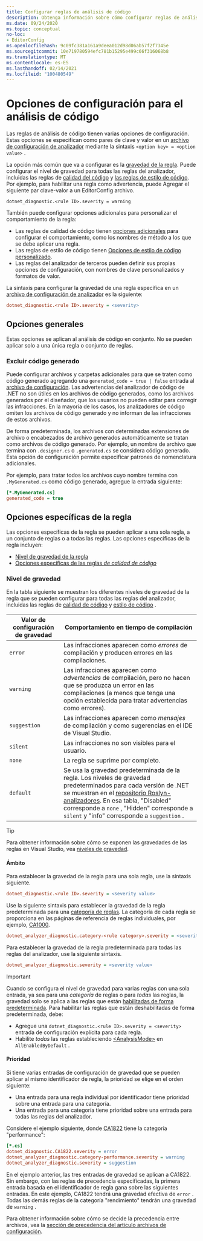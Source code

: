 ```yaml
---
title: Configurar reglas de análisis de código
description: Obtenga información sobre cómo configurar reglas de análisis de código en un archivo de configuración de analizador.
ms.date: 09/24/2020
ms.topic: conceptual
no-loc:
- EditorConfig
ms.openlocfilehash: 9c09fc381a161a9deea012d98d06ab57f2f7345e
ms.sourcegitcommit: 10e719780594efc781b15295e499c66f316068b8
ms.translationtype: MT
ms.contentlocale: es-ES
ms.lasthandoff: 02/14/2021
ms.locfileid: "100480549"
---
```

# <a name="configuration-options-for-code-analysis"></a>Opciones de configuración para el análisis de código

Las reglas de análisis de código tienen varias opciones de configuración. Estas opciones se especifican como pares de clave y valor en un [archivo de configuración de analizador](configuration-files.md) mediante la sintaxis `<option key> = <option value>` .

La opción más común que va a configurar es la [gravedad de la regla](#severity-level). Puede configurar el nivel de gravedad para todas las reglas del analizador, incluidas las reglas de [calidad del código](quality-rules/index.md) y [las reglas de estilo de código](style-rules/index.md). Por ejemplo, para habilitar una regla como advertencia, puede Agregar el siguiente par clave-valor a un EditorConfig archivo.

`dotnet_diagnostic.<rule ID>.severity = warning`

También puede configurar opciones adicionales para personalizar el comportamiento de la regla:

- Las reglas de calidad de código tienen [opciones adicionales](code-quality-rule-options.md) para configurar el comportamiento, como los nombres de método a los que se debe aplicar una regla.
- Las reglas de estilo de código tienen [Opciones de estilo de código personalizado](code-style-rule-options.md).
- Las reglas del analizador de terceros pueden definir sus propias opciones de configuración, con nombres de clave personalizados y formatos de valor.

La sintaxis para configurar la gravedad de una regla específica en un [archivo de configuración de analizador](configuration-files.md) es la siguiente:

```ini
dotnet_diagnostic.<rule ID>.severity = <severity>
```

## <a name="general-options"></a>Opciones generales

Estas opciones se aplican al análisis de código en conjunto. No se pueden aplicar solo a una única regla o conjunto de reglas.

### <a name="exclude-generated-code"></a>Excluir código generado

Puede configurar archivos y carpetas adicionales para que se traten como código generado agregando una `generated_code = true | false` entrada al [archivo de configuración](configuration-files.md). Las advertencias del analizador de código de .NET no son útiles en los archivos de código generados, como los archivos generados por el diseñador, que los usuarios no pueden editar para corregir las infracciones. En la mayoría de los casos, los analizadores de código omiten los archivos de código generado y no informan de las infracciones de estos archivos.

De forma predeterminada, los archivos con determinadas extensiones de archivo o encabezados de archivo generados automáticamente se tratan como archivos de código generado. Por ejemplo, un nombre de archivo que termina con `.designer.cs` o `.generated.cs` se considera código generado. Esta opción de configuración permite especificar patrones de nomenclatura adicionales.

Por ejemplo, para tratar todos los archivos cuyo nombre termina con `.MyGenerated.cs` como código generado, agregue la entrada siguiente:

```ini
[*.MyGenerated.cs]
generated_code = true
```

## <a name="rule-specific-options"></a>Opciones específicas de la regla

Las opciones específicas de la regla se pueden aplicar a una sola regla, a un conjunto de reglas o a todas las reglas. Las opciones específicas de la regla incluyen:

- [Nivel de gravedad de la regla](#severity-level)
- [Opciones específicas de las reglas *de calidad de código*](code-quality-rule-options.md)

### <a name="severity-level"></a>Nivel de gravedad

En la tabla siguiente se muestran los diferentes niveles de gravedad de la regla que se pueden configurar para todas las reglas del analizador, incluidas las reglas de [calidad de código](quality-rules/index.md) y [estilo de código](style-rules/index.md) .

| Valor de configuración de gravedad | Comportamiento en tiempo de compilación |
|-|-|
| `error` | Las infracciones aparecen como *errores* de compilación y producen errores en las compilaciones.|
| `warning` | Las infracciones aparecen como *advertencias* de compilación, pero no hacen que se produzca un error en las compilaciones (a menos que tenga una opción establecida para tratar advertencias como errores). |
| `suggestion` | Las infracciones aparecen como *mensajes* de compilación y como sugerencias en el IDE de Visual Studio. |
| `silent` | Las infracciones no son visibles para el usuario. |
| `none` | La regla se suprime por completo. |
| `default` | Se usa la gravedad predeterminada de la regla. Los niveles de gravedad predeterminados para cada versión de .NET se muestran en el [repositorio Roslyn-analizadores](https://github.com/dotnet/roslyn-analyzers/blob/master/src/NetAnalyzers/Core/AnalyzerReleases.Shipped.md). En esa tabla, "Disabled" corresponde a `none` , "Hidden" corresponde a `silent` y "info" corresponde a `suggestion` . |

> [!TIP]
> Para obtener información sobre cómo se exponen las gravedades de las reglas en Visual Studio, vea [niveles de gravedad](/visualstudio/ide/editorconfig-language-conventions#severity-levels).

#### <a name="scope"></a>Ámbito

Para establecer la gravedad de la regla para una sola regla, use la sintaxis siguiente.

```ini
dotnet_diagnostic.<rule ID>.severity = <severity value>
```

Use la siguiente sintaxis para establecer la gravedad de la regla predeterminada para una [categoría de reglas](categories.md). La categoría de cada regla se proporciona en las páginas de referencia de reglas individuales, por ejemplo, [CA1000](quality-rules/ca1000.md).

```ini
dotnet_analyzer_diagnostic.category-<rule category>.severity = <severity value>
```

Para establecer la gravedad de la regla predeterminada para todas las reglas del analizador, use la siguiente sintaxis.

```ini
dotnet_analyzer_diagnostic.severity = <severity value>
```

> [!IMPORTANT]
> Cuando se configura el nivel de gravedad para varias reglas con una sola entrada, ya sea para una *categoría* de reglas o para *todas* las reglas, la gravedad solo se aplica a las reglas que están [habilitadas de forma predeterminada](https://github.com/dotnet/roslyn-analyzers/blob/master/src/NetAnalyzers/Core/AnalyzerReleases.Shipped.md). Para habilitar las reglas que están deshabilitadas de forma predeterminada, debe:
>
> - Agregue una `dotnet_diagnostic.<rule ID>.severity = <severity>` entrada de configuración explícita para cada regla.
> - Habilite *todas* las reglas estableciendo [\<AnalysisMode>](../../core/project-sdk/msbuild-props.md#analysismode) en `AllEnabledByDefault` .

#### <a name="precedence"></a>Prioridad

Si tiene varias entradas de configuración de gravedad que se pueden aplicar al mismo identificador de regla, la prioridad se elige en el orden siguiente:

- Una entrada para una regla individual por identificador tiene prioridad sobre una entrada para una categoría.
- Una entrada para una categoría tiene prioridad sobre una entrada para todas las reglas del analizador.

Considere el ejemplo siguiente, donde [CA1822](/visualstudio/code-quality/ca1822) tiene la categoría "performance":

```ini
[*.cs]
dotnet_diagnostic.CA1822.severity = error
dotnet_analyzer_diagnostic.category-performance.severity = warning
dotnet_analyzer_diagnostic.severity = suggestion
```

En el ejemplo anterior, las tres entradas de gravedad se aplican a CA1822. Sin embargo, con las reglas de precedencia especificadas, la primera entrada basada en el identificador de regla gana sobre las siguientes entradas. En este ejemplo, CA1822 tendrá una gravedad efectiva de `error` . Todas las demás reglas de la categoría "rendimiento" tendrán una gravedad de `warning` .

Para obtener información sobre cómo se decide la precedencia entre archivos, vea la [sección de precedencia del artículo archivos de configuración](configuration-files.md#precedence).
